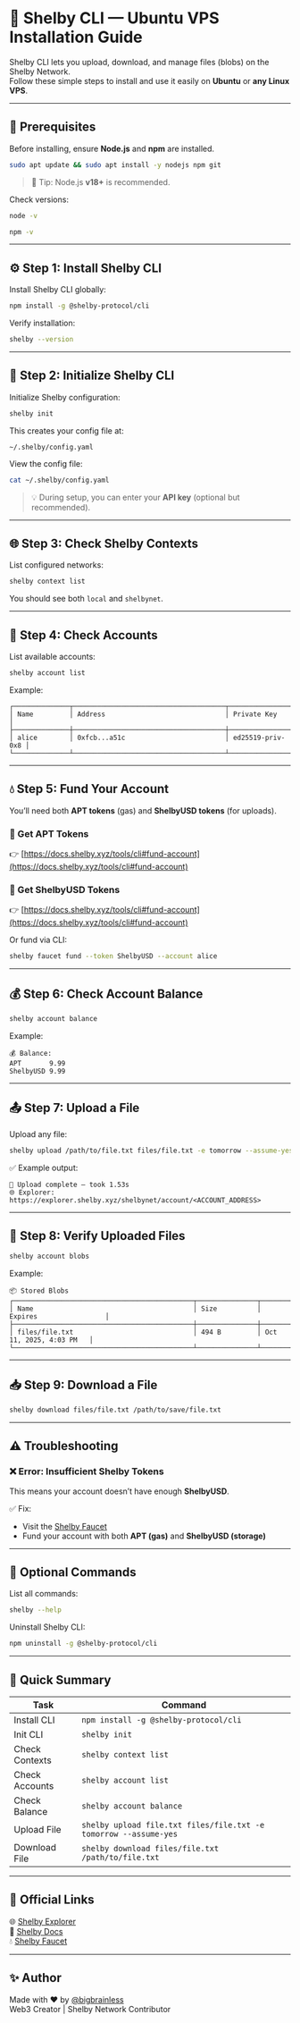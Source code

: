 # 🚀 Shelby CLI — Ubuntu VPS Installation Guide

Shelby CLI lets you upload, download, and manage files (blobs) on the Shelby Network.  
Follow these simple steps to install and use it easily on **Ubuntu** or **any Linux VPS**.

---

## 🧩 Prerequisites

Before installing, ensure **Node.js** and **npm** are installed.

```bash
sudo apt update && sudo apt install -y nodejs npm git
```

> 🧠 Tip: Node.js **v18+** is recommended.

Check versions:

```bash
node -v
```

```bash
npm -v
```

---

## ⚙️ Step 1: Install Shelby CLI

Install Shelby CLI globally:

```bash
npm install -g @shelby-protocol/cli
```

Verify installation:

```bash
shelby --version
```

---

## 🏁 Step 2: Initialize Shelby CLI

Initialize Shelby configuration:

```bash
shelby init
```

This creates your config file at:

```
~/.shelby/config.yaml
```

View the config file:

```bash
cat ~/.shelby/config.yaml
```

> 💡 During setup, you can enter your **API key** (optional but recommended).

---

## 🌐 Step 3: Check Shelby Contexts

List configured networks:

```bash
shelby context list
```

You should see both `local` and `shelbynet`.

---

## 👤 Step 4: Check Accounts

List available accounts:

```bash
shelby account list
```

Example:
```
┌──────────────┬──────────────────────────────────────┬──────────────────┐
│ Name         │ Address                              │ Private Key      │
├──────────────┼──────────────────────────────────────┼──────────────────┤
│ alice        │ 0xfcb...a51c                         │ ed25519-priv-0x8 │
└──────────────┴──────────────────────────────────────┴──────────────────┘
```

---

## 💧 Step 5: Fund Your Account

You’ll need both **APT tokens** (gas) and **ShelbyUSD tokens** (for uploads).

### 🔹 Get APT Tokens
👉 [https://docs.shelby.xyz/tools/cli#fund-account](https://docs.shelby.xyz/tools/cli#fund-account)

### 🔹 Get ShelbyUSD Tokens
👉 [https://docs.shelby.xyz/tools/cli#fund-account](https://docs.shelby.xyz/tools/cli#fund-account)

Or fund via CLI:

```bash
shelby faucet fund --token ShelbyUSD --account alice
```

---

## 💰 Step 6: Check Account Balance

```bash
shelby account balance
```

Example:
```
💰 Balance:
APT       9.99
ShelbyUSD 9.99
```

---

## 📤 Step 7: Upload a File

Upload any file:

```bash
shelby upload /path/to/file.txt files/file.txt -e tomorrow --assume-yes
```

✅ Example output:
```
🚀 Upload complete — took 1.53s
🌐 Explorer: https://explorer.shelby.xyz/shelbynet/account/<ACCOUNT_ADDRESS>
```

---

## 📂 Step 8: Verify Uploaded Files

```bash
shelby account blobs
```

Example:
```
📦 Stored Blobs
┌─────────────────────────────────────────────┬───────────────┬─────────────────────────┐
│ Name                                        │ Size          │ Expires                 │
├─────────────────────────────────────────────┼───────────────┼─────────────────────────┤
│ files/file.txt                              │ 494 B         │ Oct 11, 2025, 4:03 PM   │
└─────────────────────────────────────────────┴───────────────┴─────────────────────────┘
```

---

## 📥 Step 9: Download a File

```bash
shelby download files/file.txt /path/to/save/file.txt
```

---

## ⚠️ Troubleshooting

### ❌ Error: Insufficient Shelby Tokens
This means your account doesn’t have enough **ShelbyUSD**.

✅ Fix:
- Visit the [Shelby Faucet](https://explorer.shelby.xyz/faucet)
- Fund your account with both **APT (gas)** and **ShelbyUSD (storage)**

---

## 🧹 Optional Commands

List all commands:

```bash
shelby --help
```

Uninstall Shelby CLI:

```bash
npm uninstall -g @shelby-protocol/cli
```

---

## 🧠 Quick Summary

| Task | Command |
|------|----------|
| Install CLI | `npm install -g @shelby-protocol/cli` |
| Init CLI | `shelby init` |
| Check Contexts | `shelby context list` |
| Check Accounts | `shelby account list` |
| Check Balance | `shelby account balance` |
| Upload File | `shelby upload file.txt files/file.txt -e tomorrow --assume-yes` |
| Download File | `shelby download files/file.txt /path/to/file.txt` |

---

## 🔗 Official Links

🌐 [Shelby Explorer](https://explorer.shelby.xyz/shelbynet)  
📘 [Shelby Docs](https://docs.shelby.xyz/protocol)  
💧 [Shelby Faucet](https://docs.shelby.xyz/tools/cli#fund-account)

---

## ✨ Author

Made with ❤️ by [@bigbrainless](https://x.com/bigbrainless)  
Web3 Creator | Shelby Network Contributor
